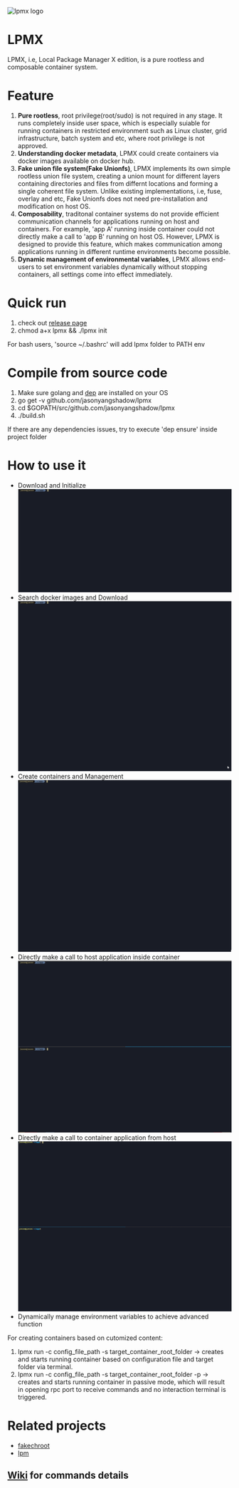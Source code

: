 ![lpmx logo](./lpmx_small.PNG)
# LPMX 
LPMX, i.e, Local Package Manager X edition, is a pure rootless and composable container system.

# Feature
1. **Pure rootless**, root privilege(root/sudo) is not required in any stage. It runs completely inside user space, which is especially suiable for running containers in restricted environment such as Linux cluster, grid infrastructure, batch system and etc, where root privilege is not approved.
2. **Understanding docker metadata**, LPMX could create containers via docker images available on docker hub.
3. **Fake union file system(Fake Unionfs)**, LPMX implements its own simple rootless union file system, creating a union mount for different layers containing directories and files from differnt locations and forming a single coherent file system. Unlike existing implementations, i.e, fuse, overlay and etc, Fake Unionfs does not need pre-installation and modification on host OS.
4. **Composability**, traditonal container systems do not provide efficient communication channels for applications running on host and containers. For example, 'app A' running inside container could not directly make a call to 'app B' running on host OS. However, LPMX is designed to provide this feature, which makes communication among applications running in different runtime environments become possible.
5. **Dynamic management of environmental variables**, LPMX allows end-users to set environment variables dynamically without stopping containers, all settings come into effect immediately.
  
# Quick run
1. check out [release page](https://github.com/JasonYangShadow/lpmx/releases)
2. chmod a+x lpmx && ./lpmx init

For bash users, 'source ~/.bashrc' will add lpmx folder to PATH env

# Compile from source code 
1. Make sure golang and [dep](https://github.com/golang/dep) are installed on your OS
2. go get -v github.com/jasonyangshadow/lpmx
3. cd $GOPATH/src/github.com/jasonyangshadow/lpmx
4. ./build.sh

If there are any dependencies issues, try to execute 'dep ensure' inside project folder

# How to use it
- Download and Initialize
![Init](figures/Init.gif)
- Search docker images and Download
![DownloadImage](figures/DownloadImage.gif)
- Create containers and Management
![ContainerManagement](figures/ContainerManagement.gif)  
- Directly make a call to host application inside container
![CallToHost](figures/CallToHost.gif)
- Directly make a call to container application from host
![CallToContainer](figures/CallToContainer.gif)
- Dynamically manage environment variables to achieve advanced function

For creating containers based on cutomized content:  
1. lpmx run -c config_file_path -s target_container_root_folder -> creates and starts running container based on configuration file and target folder via terminal. 
2. lpmx run -c config_file_path -s target_container_root_folder -p -> creates and starts running container in passive mode, which will result in opening rpc port to receive commands and no interaction terminal is triggered. 

# Related projects
- [fakechroot](https://github.com/JasonYangShadow/fakechroot)
- [lpm](https://lpm.bio/)

## [Wiki](https://github.com/JasonYangShadow/lpmx/wiki) for commands details